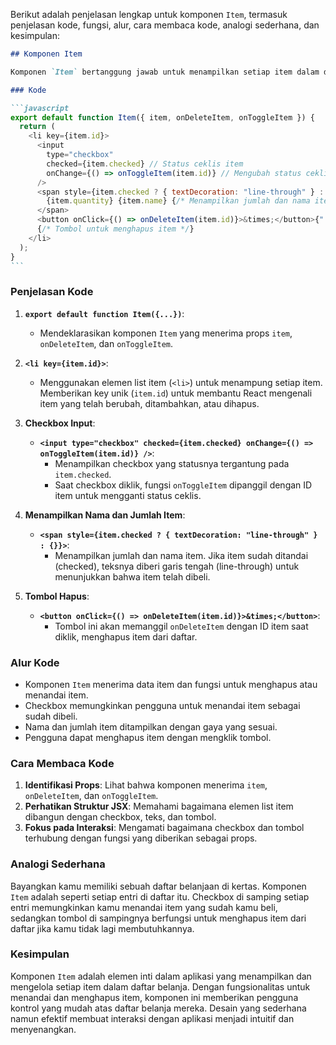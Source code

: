 Berikut adalah penjelasan lengkap untuk komponen `Item`, termasuk penjelasan kode, fungsi, alur, cara membaca kode, analogi sederhana, dan kesimpulan:

````markdown
## Komponen Item

Komponen `Item` bertanggung jawab untuk menampilkan setiap item dalam daftar belanja. Komponen ini memungkinkan pengguna untuk menandai item sebagai sudah dibeli atau menghapusnya dari daftar.

### Kode

```javascript
export default function Item({ item, onDeleteItem, onToggleItem }) {
  return (
    <li key={item.id}>
      <input
        type="checkbox"
        checked={item.checked} // Status ceklis item
        onChange={() => onToggleItem(item.id)} // Mengubah status ceklis saat checkbox diklik
      />
      <span style={item.checked ? { textDecoration: "line-through" } : {}}>
        {item.quantity} {item.name} {/* Menampilkan jumlah dan nama item */}
      </span>
      <button onClick={() => onDeleteItem(item.id)}>&times;</button>{" "}
      {/* Tombol untuk menghapus item */}
    </li>
  );
}
```
````

### Penjelasan Kode

1. **`export default function Item({...})`**:

   - Mendeklarasikan komponen `Item` yang menerima props `item`, `onDeleteItem`, dan `onToggleItem`.

2. **`<li key={item.id}>`**:

   - Menggunakan elemen list item (`<li>`) untuk menampung setiap item. Memberikan key unik (`item.id`) untuk membantu React mengenali item yang telah berubah, ditambahkan, atau dihapus.

3. **Checkbox Input**:

   - **`<input type="checkbox" checked={item.checked} onChange={() => onToggleItem(item.id)} />`**:
     - Menampilkan checkbox yang statusnya tergantung pada `item.checked`.
     - Saat checkbox diklik, fungsi `onToggleItem` dipanggil dengan ID item untuk mengganti status ceklis.

4. **Menampilkan Nama dan Jumlah Item**:

   - **`<span style={item.checked ? { textDecoration: "line-through" } : {}}>`**:
     - Menampilkan jumlah dan nama item. Jika item sudah ditandai (checked), teksnya diberi garis tengah (line-through) untuk menunjukkan bahwa item telah dibeli.

5. **Tombol Hapus**:
   - **`<button onClick={() => onDeleteItem(item.id)}>&times;</button>`**:
     - Tombol ini akan memanggil `onDeleteItem` dengan ID item saat diklik, menghapus item dari daftar.

### Alur Kode

- Komponen `Item` menerima data item dan fungsi untuk menghapus atau menandai item.
- Checkbox memungkinkan pengguna untuk menandai item sebagai sudah dibeli.
- Nama dan jumlah item ditampilkan dengan gaya yang sesuai.
- Pengguna dapat menghapus item dengan mengklik tombol.

### Cara Membaca Kode

1. **Identifikasi Props**: Lihat bahwa komponen menerima `item`, `onDeleteItem`, dan `onToggleItem`.
2. **Perhatikan Struktur JSX**: Memahami bagaimana elemen list item dibangun dengan checkbox, teks, dan tombol.
3. **Fokus pada Interaksi**: Mengamati bagaimana checkbox dan tombol terhubung dengan fungsi yang diberikan sebagai props.

### Analogi Sederhana

Bayangkan kamu memiliki sebuah daftar belanjaan di kertas. Komponen `Item` adalah seperti setiap entri di daftar itu. Checkbox di samping setiap entri memungkinkan kamu menandai item yang sudah kamu beli, sedangkan tombol di sampingnya berfungsi untuk menghapus item dari daftar jika kamu tidak lagi membutuhkannya.

### Kesimpulan

Komponen `Item` adalah elemen inti dalam aplikasi yang menampilkan dan mengelola setiap item dalam daftar belanja. Dengan fungsionalitas untuk menandai dan menghapus item, komponen ini memberikan pengguna kontrol yang mudah atas daftar belanja mereka. Desain yang sederhana namun efektif membuat interaksi dengan aplikasi menjadi intuitif dan menyenangkan.
